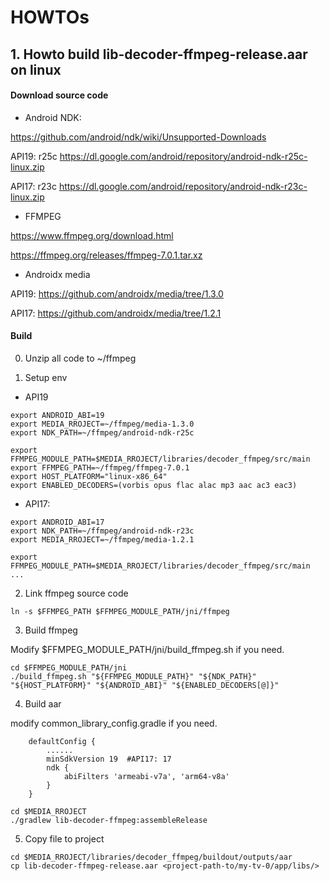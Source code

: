 # HOWTOs

## 1. Howto build lib-decoder-ffmpeg-release.aar on linux

#### Download source code

- Android NDK:

https://github.com/android/ndk/wiki/Unsupported-Downloads

API19: r25c  https://dl.google.com/android/repository/android-ndk-r25c-linux.zip

API17: r23c  https://dl.google.com/android/repository/android-ndk-r23c-linux.zip

- FFMPEG

https://www.ffmpeg.org/download.html

https://ffmpeg.org/releases/ffmpeg-7.0.1.tar.xz

- Androidx media

API19: https://github.com/androidx/media/tree/1.3.0

API17: https://github.com/androidx/media/tree/1.2.1

#### Build

0. Unzip all code to ~/ffmpeg

1. Setup env

- API19
```
export ANDROID_ABI=19
export MEDIA_RROJECT=~/ffmpeg/media-1.3.0
export NDK_PATH=~/ffmpeg/android-ndk-r25c

export FFMPEG_MODULE_PATH=$MEDIA_RROJECT/libraries/decoder_ffmpeg/src/main
export FFMPEG_PATH=~/ffmpeg/ffmpeg-7.0.1
export HOST_PLATFORM="linux-x86_64"
export ENABLED_DECODERS=(vorbis opus flac alac mp3 aac ac3 eac3)
```
- API17:
```
export ANDROID_ABI=17
export NDK_PATH=~/ffmpeg/android-ndk-r23c
export MEDIA_RROJECT=~/ffmpeg/media-1.2.1

export FFMPEG_MODULE_PATH=$MEDIA_RROJECT/libraries/decoder_ffmpeg/src/main
...
```

2. Link ffmpeg source code

```
ln -s $FFMPEG_PATH $FFMPEG_MODULE_PATH/jni/ffmpeg
```

3. Build ffmpeg

Modify  $FFMPEG_MODULE_PATH/jni/build_ffmpeg.sh if you need.
```
cd $FFMPEG_MODULE_PATH/jni
./build_ffmpeg.sh "${FFMPEG_MODULE_PATH}" "${NDK_PATH}" "${HOST_PLATFORM}" "${ANDROID_ABI}" "${ENABLED_DECODERS[@]}"
```

4. Build aar

modify common_library_config.gradle if you need.
```
    defaultConfig {
	    ......
	    minSdkVersion 19  #API17: 17
        ndk {
            abiFilters 'armeabi-v7a', 'arm64-v8a'
        }
    }
```
```
cd $MEDIA_RROJECT
./gradlew lib-decoder-ffmpeg:assembleRelease
```

5. Copy file to project

```
cd $MEDIA_RROJECT/libraries/decoder_ffmpeg/buildout/outputs/aar
cp lib-decoder-ffmpeg-release.aar <project-path-to/my-tv-0/app/libs/>
```

